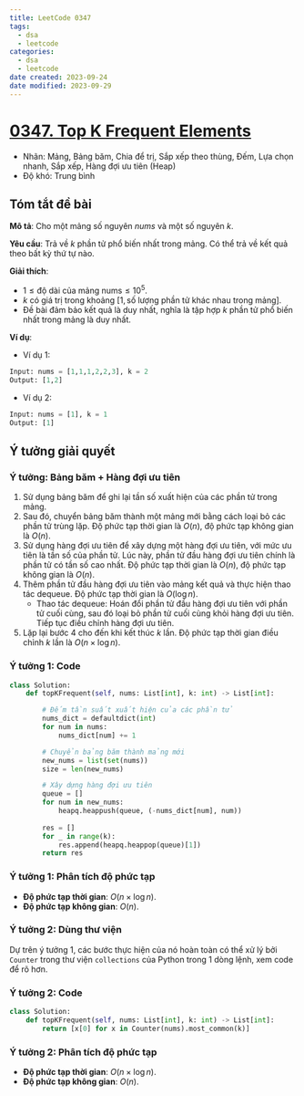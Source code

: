 ```yaml
---
title: LeetCode 0347
tags:
  - dsa
  - leetcode
categories:
  - dsa
  - leetcode
date created: 2023-09-24
date modified: 2023-09-29
---
```


# [0347. Top K Frequent Elements](https://leetcode.com/problems/top-k-frequent-elements/)

- Nhãn: Mảng, Bảng băm, Chia để trị, Sắp xếp theo thùng, Đếm, Lựa chọn nhanh, Sắp xếp, Hàng đợi ưu tiên (Heap)
- Độ khó: Trung bình

## Tóm tắt đề bài

**Mô tả**: Cho một mảng số nguyên $nums$ và một số nguyên $k$.

**Yêu cầu**: Trả về $k$ phần tử phổ biến nhất trong mảng. Có thể trả về kết quả theo bất kỳ thứ tự nào.

**Giải thích**:

- $1 \le \text{độ dài của mảng nums} \le 10^5$.
- $k$ có giá trị trong khoảng $[1, \text{số lượng phần tử khác nhau trong mảng}]$.
- Đề bài đảm bảo kết quả là duy nhất, nghĩa là tập hợp $k$ phần tử phổ biến nhất trong mảng là duy nhất.

**Ví dụ**:

- Ví dụ 1:

```python
Input: nums = [1,1,1,2,2,3], k = 2
Output: [1,2]
```

- Ví dụ 2:

```python
Input: nums = [1], k = 1
Output: [1]
```

## Ý tưởng giải quyết

### Ý tưởng: Bảng băm + Hàng đợi ưu tiên

1. Sử dụng bảng băm để ghi lại tần số xuất hiện của các phần tử trong mảng.
2. Sau đó, chuyển bảng băm thành một mảng mới bằng cách loại bỏ các phần tử trùng lặp. Độ phức tạp thời gian là $O(n)$, độ phức tạp không gian là $O(n)$.
3. Sử dụng hàng đợi ưu tiên để xây dựng một hàng đợi ưu tiên, với mức ưu tiên là tần số của phần tử. Lúc này, phần tử đầu hàng đợi ưu tiên chính là phần tử có tần số cao nhất. Độ phức tạp thời gian là $O(n)$, độ phức tạp không gian là $O(n)$.
4. Thêm phần tử đầu hàng đợi ưu tiên vào mảng kết quả và thực hiện thao tác dequeue. Độ phức tạp thời gian là $O(\log n)$.
   - Thao tác dequeue: Hoán đổi phần tử đầu hàng đợi ưu tiên với phần tử cuối cùng, sau đó loại bỏ phần tử cuối cùng khỏi hàng đợi ưu tiên. Tiếp tục điều chỉnh hàng đợi ưu tiên.
5. Lặp lại bước 4 cho đến khi kết thúc $k$ lần. Độ phức tạp thời gian điều chỉnh $k$ lần là $O(n \times \log n)$.

### Ý tưởng 1: Code

```python
class Solution:
    def topKFrequent(self, nums: List[int], k: int) -> List[int]:

    	# Đếm tần suất xuất hiện của các phần tử
        nums_dict = defaultdict(int)
        for num in nums:
            nums_dict[num] += 1

        # Chuyển bảng băm thành mảng mới
        new_nums = list(set(nums))
        size = len(new_nums)

        # Xây dựng hàng đợi ưu tiên
        queue = []
        for num in new_nums:
            heapq.heappush(queue, (-nums_dict[num], num))
        
        res = []
        for _ in range(k):
            res.append(heapq.heappop(queue)[1])
        return res
```

### Ý tưởng 1: Phân tích độ phức tạp

- **Độ phức tạp thời gian**: $O(n \times \log n)$.
- **Độ phức tạp không gian**: $O(n)$.

### Ý tưởng 2: Dùng thư viện

Dự trên ý tưởng 1, các bước thực hiện của nó hoàn toàn có thể xử lý bởi `Counter` trong thư viện `collections` của Python trong 1 dòng lệnh, xem code để rõ hơn.

### Ý tưởng 2: Code

```python
class Solution:
    def topKFrequent(self, nums: List[int], k: int) -> List[int]:
        return [x[0] for x in Counter(nums).most_common(k)]
```

### Ý tưởng 2: Phân tích độ phức tạp

- **Độ phức tạp thời gian**: $O(n \times \log n)$.
- **Độ phức tạp không gian**: $O(n)$.
